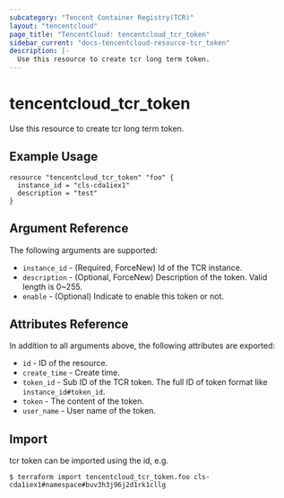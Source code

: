 ```yaml
---
subcategory: "Tencent Container Registry(TCR)"
layout: "tencentcloud"
page_title: "TencentCloud: tencentcloud_tcr_token"
sidebar_current: "docs-tencentcloud-resource-tcr_token"
description: |-
  Use this resource to create tcr long term token.
---
```


# tencentcloud_tcr_token

Use this resource to create tcr long term token.

## Example Usage

```hcl
resource "tencentcloud_tcr_token" "foo" {
  instance_id = "cls-cda1iex1"
  description = "test"
}
```

## Argument Reference

The following arguments are supported:

* `instance_id` - (Required, ForceNew) Id of the TCR instance.
* `description` - (Optional, ForceNew) Description of the token. Valid length is 0~255.
* `enable` - (Optional) Indicate to enable this token or not.

## Attributes Reference

In addition to all arguments above, the following attributes are exported:

* `id` - ID of the resource.
* `create_time` - Create time.
* `token_id` - Sub ID of the TCR token. The full ID of token format like `instance_id#token_id`.
* `token` - The content of the token.
* `user_name` - User name of the token.


## Import

tcr token can be imported using the id, e.g.

```
$ terraform import tencentcloud_tcr_token.foo cls-cda1iex1#namespace#buv3h3j96j2d1rk1cllg
```

